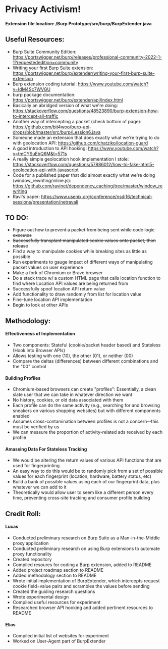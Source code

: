 # Privacy Activism!

#### Extension file location: /Burp Prototype/src/burp/BurpExtender.java

## Useful Resources:
* Burp Suite Community Edition: https://portswigger.net/burp/releases/professional-community-2022-1-1?requestededition=community
* Writing your first Burp Suite extension: https://portswigger.net/burp/extender/writing-your-first-burp-suite-extension
* Burp extension coding tutorial: https://www.youtube.com/watch?v=IdM4Sc7WVGU
* burp package documentation: https://portswigger.net/burp/extender/api/index.html
* Basically an abridged version of what we're doing: https://stackoverflow.com/questions/48523890/burp-extension-how-to-intercept-all-traffic
* Another way of intercepting a packet (check bottom of page): https://github.com/bit4woo/burp-api-drops/blob/master/src/burp/Lession6.java
* Someone made an extension that does exactly what we're trying to do with geolocation API: https://github.com/chatziko/location-guard
* A good introduction to API hooking: https://www.youtube.com/watch?v=tmCYSuEbQ6M&t=571s
* A really simple geolocation hook implementation I stole: https://stackoverflow.com/questions/57886012/how-to-fake-html5-geolocation-api-with-javascript
* Code for a published paper that did almost exactly what we're doing (window_rewriting/inline.js): https://github.com/ravinet/dependency_caching/tree/master/window_rewriting
* Ravi's paper: https://www.usenix.org/conference/nsdi16/technical-sessions/presentation/netravali

## TO DO:
* ~~Figure out how to prevent a packet from being sent while code logic executes~~
* ~~Successfully transplant manipulated cookie values onto packet, then release~~
* Find a way to manipulate cookies while breaking sites as little as possible
* Run experiments to gauge impact of different ways of manipulating packet values on user experience
* Make a fork of Chromium or Brave browser
* Do a stack trace w/ a custom HTML page that calls location function to find where Location API values are being returned from
* Successfully spoof location API return value
* Add functionality to draw randomly from list for location value
* Fine-tune location API implementation
* Begin to look at other APIs

## Methodology:

#### Effectiveness of Implementation
* Two components: Stateful (cookie/packet header based) and Stateless (Hook into Browser APIs)
* Allows testing with one (10), the other (01), or neither (00)
* Compare the deltas (differences) between different combinations and the "00" control

#### Building Profiles
* Chromium-based browsers can create "profiles": Essentially, a clean slate user that we can take in whatever direction we want
* No history, cookies, or old data associated with them
* Each profile can do the same activity (e.g., searching for and browsing sneakers on various shopping websites) but with different components enabled
* Assumes cross-contamination between profiles is not a concern--this must be verified by us
* We can measure the proportion of activity-related ads received by each profile

#### Amassing Data For Stateless Tracking
* We would be altering the return values of various API functions that are used for fingerprinting
* An easy way to do this would be to randomly pick from a set of possible values for each fingerprint (location, hardware, battery status, etc)
* Build a bank of possible values using each of our fingerprint data, plus whatever we can add to it
* Theoretically would allow user to seem like a different person every time, preventing cross-site tracking and consumer profile building


## Credit Roll:

#### Lucas
* Conducted preliminary research on Burp Suite as a Man-in-the-Middle proxy application
* Conducted preliminary research on using Burp extensions to automate proxy functionality
* Created repository
* Compiled resoures for coding a Burp extension, added to README
* Added project roadmap section to README
* Added methodology section to README
* Wrote initial implementation of BurpExtender, which intercepts request cookie field=value pairs and scrambles the values before sending
* Created the guiding research questions
* Wrote experimental design
* Compiled useful resources for experiment
* Researched browser API hooking and added pertinent resources to README

#### Elias
* Compiled initial list of websites for experiment
* Worked on User-Agent part of BurpExtender 

